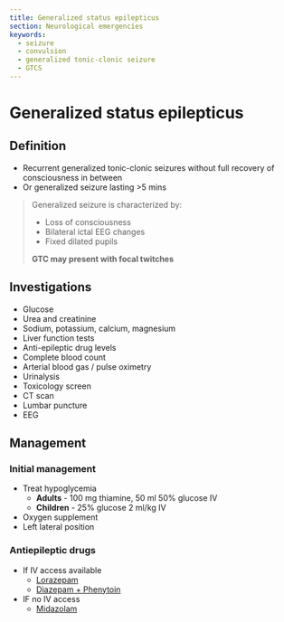 ```yaml
---
title: Generalized status epilepticus
section: Neurological emergencies
keywords:
  - seizure
  - convulsion
  - generalized tonic-clonic seizure
  - GTCS
---
```


# Generalized status epilepticus

## Definition

- Recurrent generalized tonic-clonic seizures without full recovery of consciousness in between
- Or generalized seizure lasting >5 mins

> Generalized seizure is characterized by:
> - Loss of consciousness
> - Bilateral ictal EEG changes
> - Fixed dilated pupils
>
> **GTC may present with focal twitches**

## Investigations

- Glucose
- Urea and creatinine
- Sodium, potassium, calcium, magnesium
- Liver function tests
- Anti-epileptic drug levels
- Complete blood count
- Arterial blood gas / pulse oximetry
- Urinalysis
- Toxicology screen
- CT scan
- Lumbar puncture
- EEG

## Management

### Initial management

- Treat hypoglycemia
  - **Adults** - 100 mg thiamine, 50 ml 50% glucose IV
  - **Children** - 25% glucose 2 ml/kg IV
- Oxygen supplement
- Left lateral position

### Antiepileptic drugs

- If IV access available
  - [Lorazepam](../treatments/antiepileptics#lorazepam)
  - [Diazepam + Phenytoin](../treatments/antiepileptics#diazepam--phenytoin)
- IF no IV access
  - [Midazolam](../treatments/antiepileptics#midazolam)
